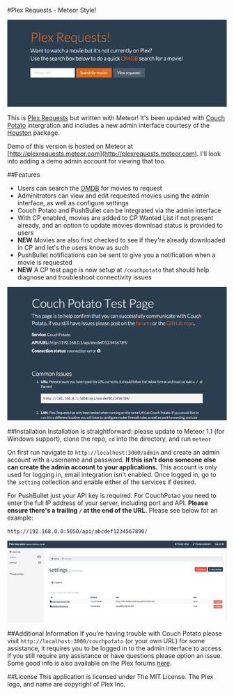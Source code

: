 #Plex Requests - Meteor Style!

![plexrequestshomepage](Screenshot03.png)

This is [Plex Requests](https://github.com/lokenx/plexrequests) but written with Meteor! It's been updated with [Couch Potato](https://github.com/RuudBurger/CouchPotatoServer) intergration and includes a new admin interface courtesy of the [Houston](https://github.com/gterrono/houston) package.

Demo of this version is hosted on Meteor at [http://plexrequests.meteor.com](http://plexrequests.meteor.com). I'll look into adding a demo admin account for viewing that too.

##Features
* Users can search the [OMDB](http://www.omdbapi.com/) for movies to request
* Adminitrators can view and edit requested movies using the admin interface, as well as configure settings
* Couch Potato and PushBullet can be integrated via the admin interface
 * With CP enabled, movies are added to CP Wanted List if not present already, and an option to update movies download status is provided to users
 * **NEW** Movies are also first checked to see if they're already downloaded in CP and let's the users know as such
 * PushBullet notifications can be sent to give you a notification when a movie is requested
* **NEW** A CP test page is now setup at `/couchpotato` that should help diagnose and troubleshoot connectivity issues

![Couch Potato Test](Screenshot08.png)

##Installation
Installation is straightforward: please update to Meteor 1.1 (for Windows support), clone the repo, `cd` into the directory, and run `meteor`

On first run navigate to `http://localhost:3000/admin` and create an admin account with a username and password. **If this isn't done someone else can create the admin account to your applications.** This account is only used for logging in, email integration isn't enabled. Once logged in, go to the `setting` collection and enable either of the services if desired.

For PushBullet just your API key is required. For CouchPotao you need to enter the full IP address of your server, including port and API. **Please ensure there's a trailing `/` at the end of the URL.** Please see below for an example:  

    http://192.168.0.0:5050/api/abcdef1234567890/

![admin view](Screenshot07.jpg)

##Additional Information
If you're having trouble with Couch Potato please visit `http://localhost:3000/couchpotato` (or your own URL) for some assistance, it requires you to be logged in to the admin interface to access. If you still require any assistance or have questions please option an issue. Some good info is also available on the Plex forums [here](https://forums.plex.tv/index.php/topic/151899-plex-movie-requests/).

##License
This application is licensed under The MIT License. The Plex logo, and name are copyright of Plex Inc.
